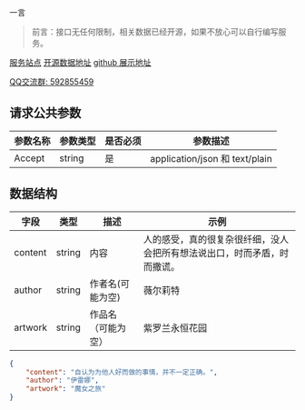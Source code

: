 一言

> 前言：接口无任何限制，相关数据已经开源，如果不放心可以自行编写服务。

[服务站点](https://hitokoto.suraimu.org/)
[开源数据地址](https://github.com/suraimu-org/hitokoto)
[github 展示地址](https://suraimu-org.github.io/hitokoto.io/)


[QQ交流群: 592855459](https://jq.qq.com/?_wv=1027&k=V9EkDRJh)




## 请求公共参数

| 参数名称 | 参数类型 | 是否必须 | 参数描述 |
| --- | --- | --- | --- |
| Accept | string | 是 | application/json 和 text/plain |


## 数据结构

| 字段 | 类型 | 描述 | 示例 |
| --- | --- | --- | --- |
| content | string | 内容 | 人的感受，真的很复杂很纤细，没人会把所有想法说出口，时而矛盾，时而撒谎。 |
| author | string | 作者名(可能为空) | 薇尔莉特 |
| artwork | string | 作品名（可能为空） | 紫罗兰永恒花园 |

```json
{
	"content": "自认为为他人好而做的事情，并不一定正确。",
	"author": "伊雷娜",
	"artwork": "魔女之旅"
}
```
